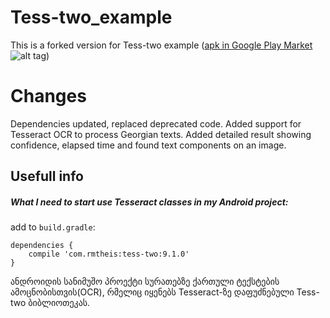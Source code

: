 # Tess-two_example
This is a forked version for Tess-two example ([apk in Google Play Market](https://play.google.com/store/apps/details?id=com.ashomok.tesseractsample)
![alt tag](http://s32.postimg.org/dzcyc1fet/image.png))

# Changes
Dependencies updated, replaced deprecated code.
Added support for Tesseract OCR to process Georgian texts.
Added detailed result showing confidence, elapsed time and found text components on an image.


## Usefull info
##### What I need to start use Tesseract classes in my Android project:
add to ```build.gradle```:

```
dependencies {
    compile 'com.rmtheis:tess-two:9.1.0'
}
```

ანდროიდის სანიმუშო პროექტი სურათებზე ქართული ტექსტების ამოცნობისთვის(OCR), რმელიც იყენებს Tesseract-ზე დაფუძნებული Tess-two ბიბლიოთეკას.
